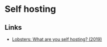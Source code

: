 # Self hosting

## Links

- [Lobsters: What are you self hosting? (2019)](https://lobste.rs/s/xreuus/what_are_you_self_hosting)